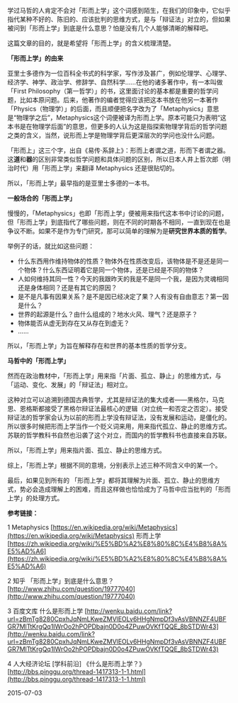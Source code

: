 
学过马哲的人肯定不会对「形而上学」这个词感到陌生，在我们的印象中，它似乎指代某种不好的、陈旧的、应该批判的思维方式，是与「辩证法」对立的，但如果被问到「形而上学」到底是什么意思？怕是没有几个人能够清晰的解释吧。

这篇文章的目的，就是希望将「形而上学」的含义梳理清楚。

**「形而上学」的由来**

亚里士多德作为一位百科全书式的科学家，写作涉及甚广，例如伦理学、心理学、经济学、神学、政治学、修辞学、自然科学……在他的诸多著作中，有一本叫做「First Philosophy（第一哲学）」的书，这里面讨论的基本都是重要的哲学问题，比如本原问题。后来，他著作的编者觉得应该把这本书放在他另一本著作「Physics（物理学）」的后面，而且顺便把名字改为了「Metaphysics」意思是“物理学之后”，Metaphysics这个词便被译为形而上学。原本可能只为表明“这本书是在物理学后面”的意思，但更多的人认为这是指探索物理学背后的哲学问题之类的含义，当然，说形而上学是物理学背后更深层次的学问也没什么问题。

「形而上」这三个字，出自《易传·系辞上》：形而上者谓之道，形而下者谓之器。这**道**和**器**的区别非常类似哲学问题和具体问题的区别，所以日本人井上哲次郎（明治时代）用「形而上学」来翻译 Metaphysics 还是很贴切的。

所以，「形而上学」最早指的是亚里士多德的一本书。

**一般场合的「形而上学」**

慢慢的，「Metaphysics」也即「形而上学」便被用来指代这本书中讨论的问题，但「形而上学」到底指代了哪些问题，则在不同的时期各不相同，一直到现在也是争议不断。如果不是作为专门研究，那可以简单的理解为是**研究世界本质的哲学**。

举例子的话，就比如这些问题：

- 什么东西用作维持物体的性质？物体外在性质改变后，该物体是不是还是同一个物体？什么东西证明着它是同一个物体，还是已经是不同的物体？
- 人如何维持其同一性？今天的我跟昨天的我是不是同一个我，是因为灵魂相同还是身体相同？还是有其它的原因？
- 是不是凡事有因果关系？是不是因已经决定了果？人有没有自由意志？第一因是什么？
- 世界的起源是什么？由什么组成的？地水火风、理气？还是原子？
- 物体能否从虚无到存在又从存在到虚无？
- ……

所以，「形而上学」为旨在解释存在和世界的基本性质的哲学分支。

**马哲中的「形而上学」**

然而在政治教材中，「形而上学」用来指「片面、孤立、静止」的思维方式，与「运动、变化、发展」的「辩证法」相对立。

这种对立可以追溯到德国古典哲学，尤其是辩证法的集大成者——黑格尔，马克思、恩格斯都接受了黑格尔辩证法最核心的逻辑（对立统一和否定之否定）。接受辩证法的哲学家会认为以前的形而上学没有辩证法，没有发展和运动，是僵化的。所以很多时候把形而上学当作一个贬义词来用，用来指代孤立、静止的思维方式。苏联的哲学教科书自然也沿袭了这个对立，而国内的哲学教科书也直接来自苏联。

所以，「形而上学」用来指片面、孤立、静止的思维方式。

综上，「形而上学」根据不同的意境，分别表示上述三种不同含义中的某一个。

最后，如果见到所有的 「形而上学」都将其理解为片面、孤立、静止的思维方式，势必会造成理解上的困难，而且这样做也恰恰成为了马哲中应当批判的「形而上学」的处理方式。

**参考链接：**

1 Metaphysics [https://en.wikipedia.org/wiki/Metaphysics](https://en.wikipedia.org/wiki/Metaphysics) 形而上学 [https://zh.wikipedia.org/wiki/%E5%BD%A2%E8%80%8C%E4%B8%8A%E5%AD%A6](https://zh.wikipedia.org/wiki/%E5%BD%A2%E8%80%8C%E4%B8%8A%E5%AD%A6)

2  知乎 「形而上学」到底是什么意思？[http://www.zhihu.com/question/19777040](http://www.zhihu.com/question/19777040)

3 百度文库 什么是形而上学 [http://wenku.baidu.com/link?url=zBmTg8280CpxhJqNmLKweZMVlEOLv6HHgNmpDf3vAsVBNNZF4UBFGR7MlTtKrgQq1IWrOo2hPOPDbajn0D0o4ZPuwOVKfTQQE_8bSTDWr43](http://wenku.baidu.com/link?url=zBmTg8280CpxhJqNmLKweZMVlEOLv6HHgNmpDf3vAsVBNNZF4UBFGR7MlTtKrgQq1IWrOo2hPOPDbajn0D0o4ZPuwOVKfTQQE_8bSTDWr43)

4 人大经济论坛 [学科前沿] 《什么是形而上学？》[http://bbs.pinggu.org/thread-1417313-1-1.html](http://bbs.pinggu.org/thread-1417313-1-1.html)

2015-07-03
